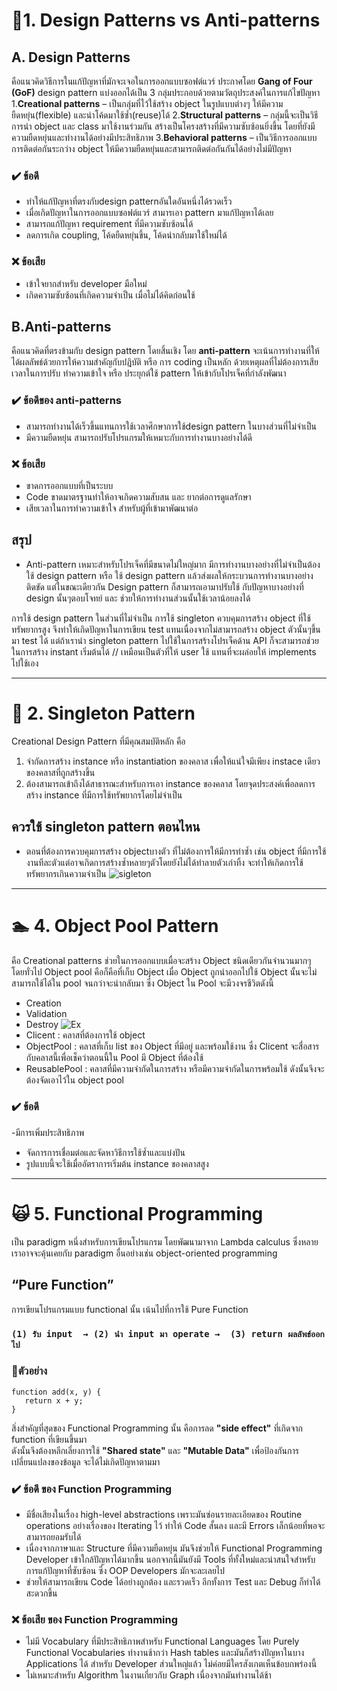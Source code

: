 # 📏1. Design Patterns vs Anti-patterns
## A. Design Patterns
คือแนวคิดวิธีการในแก้ปัญหาที่มักจะเจอในการออกแบบซอฟต์แวร์ ประกาศโดย **Gang of Four (GoF)**
design pattern แบ่งออกได้เป็น 3 กลุ่มประกอบด้วยตามวัตถุประสงค์ในการแก้ไขปัญหา
1.**Creational patterns** – เป็นกลุ่มที่ไว้ใช้สร้าง object ในรูปแบบต่างๆ ให้มีความยืดหยุ่น(flexible) และนำโค้ดมาใช้ซ้ำ(reuse)ได้
2.**Structural patterns** – กลุ่มนี้จะเป็นวิธีการนำ object และ class มาใช้งานร่วมกัน สร้างเป็นโครงสร้างที่มีความซับซ้อนยิ่งขึ้น โดยที่ยังมีความยืดหยุ่นและทำงานได้อย่างมีประสิทธิภาพ
3.**Behavioral patterns** – เป็นวิธีการออกแบบการติดต่อกันระกว่าง object ให้มีความยืดหยุ่นและสามารถติดต่อกันกันได้อย่างไม่มีปัญหา
### ✔️ ข้อดี
- ทำให้แก้ปัญหาที่ตรงกับdesign patternอันใดอันหนึ่งได้รวดเร็ว
- เมื่อเกิดปัญหาในการออกแบบซอฟต์แวร์ สามารเอา pattern มาแก้ปัญหาได้เลย
- สามารถแก้ปัญหา requirement ที่มีความซับซ้อนได้
- ลดการเกิด coupling, โค้ดยืดหยุ่นขึ้น, โค้ดนำกลับมาใช้ใหม่ได้
### ❌ ข้อเสีย
- เข้าใจยากสำหรับ developer มือใหม่
- เกิดความซับซ้อนที่เกิดความจำเป็น เมื่อไม่ได้คิดก่อนใช้

## B.Anti-patterns 
คือแนวคิดที่ตรงข้ามกับ design pattern โดยสิ้นเชิง โดย **anti-pattern** จะเน้นการทำงานที่ให้ได้ผลลัพธ์ด้วยการให้ความสำคัญกับปฎิบัติ 
หรือ การ coding เป็นหลัก ด้วยเหตุผลที่ไม่ต้องการเสียเวลาในการปรับ ทำความเข้าใจ หรือ ประยุกต์ใช้ pattern ให้เข้ากับโปรเจ็คที่กำลังพัฒนา
### ✔️ ข้อดีของ anti-patterns
- สามารถทำงานได้เร็วขึ้นแทนการใช้เวลาศึกษาการใช้design pattern ในบางส่วนที่ไม่จำเป็น
- มีความยืดหยุ่น สามารถปรับโปรแกรมให้เหมาะกับการทำงานบางอย่างได้ดี
### ❌ ข้อเสีย
- ขาดการออกแบบที่เป็นระบบ
- Code ขาดมาตรฐานทำให้อาจเกิดความสับสน และ ยากต่อการดูแลรักษา 
- เสียเวลาในการทำความเข้าใจ สำหรับผู้ที่เข้ามาพัฒนาต่อ

## สรุป 
- Anti-pattern เหมาะสำหรับโปรเจ็คที่มีขนาดไม่ใหญ่มาก มีการทำงานบางอย่างที่ไม่จำเป็นต้องใช้ design pattern หรือ ใช้ design pattern แล้วส่งผลให้กระบวนการทำงานบางอย่างติดขัด แต่ในขณะเดียวกัน Design pattern ก็สามารถเอามาปรับใช้ กับปัญหาบางอย่างที่ design นั้นๆตอบโจทย์ และ ช่วยให้การทำงานส่วนนั้นใช้เวลาน้อยลงได้

การใช้ design pattern ในส่วนที่ไม่จำเป็น 
การใช้ singleton ควบคุมการสร้าง object ที่ใช้ทรัพยากรสูง จึงทำให้เกิดปัญหาในการเขียน test แทนเนื่องจากไม่สามารถสร้าง object ตัวนั้นๆขึ้นมา test ได้
แต่ถ้าเรานำ singleton pattern ไปใช้ในการสร้างโปรเจ็คด้าน API ก็จะสามารถช่วยในการสร้าง instant เริ่มต้นได้ // เหมือนเป็นตัวที่ให้ user ใช้ แทนที่จะผล่อยให้ implements ไปใช้เอง

---
# 👻 2. Singleton Pattern
Creational Design Pattern ที่มีคุณสมบัติหลัก คือ
1. จำกัดการสร้าง instance หรือ instantiation ของคลาส เพื่อให้แน่ใจมีเพียง instace เดียวของคลาสที่ถูกสร้างขึ้น
2. ต้องสามารถเข้าถึงได้สาธารณะสำหรับการเอา instance ของคลาส
โดยจุดประสงค์เพื่อลดการสร้าง instance ที่มีการใช้ทรัพยากรโดยไม่จำเป็น
## ควรใช้ singleton pattern ตอนไหน
 - ตอนที่ต้องการควบคุมการสร้าง objectบางตัว ที่ไม่ต้องการให้มีการทำซ้ำ เช่น object ที่มีการใช้งานทีละตัวแต่อาจเกิดการสร้างซ้ำหลายๆตัวโดยยังไม่ได้ทำลายตัวเก่าทิ้ง จะทำให้เกิดการใช้ทรัพยากรเกินความจำเป็น
![sigleton](https://sourcemaking.com/files/v2/content/patterns/singleton1-2x.png)


---
# 🏊  4. Object Pool Pattern
คือ Creational patterns ช่วยในการออกแบบเมื่อจะสร้าง Object ชนิดเดียวกันจำนวนมากๆ 
โดยทั่วไป Object pool คือก็คือที่เก็บ Object เมื่อ Object ถูกนำออกไปใช้ Object นั้นจะไม่สามารถใช้ได้ใน pool จนกว่าจะนำกลับมา
ซึ่ง Object ใน Pool จะมีวงจรชีวิตดังนี้   
- Creation
- Validation
- Destroy
![Ex](https://media.geeksforgeeks.org/wp-content/uploads/uml-pool-design.jpg)
- Clicent : คลาสที่ต้องการใช้ object
- ObjectPool : คลาสที่เก็บ list ของ Object ที่มีอยู่ และพร้อมใช้งาน ซึ่ง Clicent จะสื่อสารกับคลาสนี้เพื่อเช็คว่าตอนนี้ใน Pool มี Object ที่ต้องใช้
- ReusablePool : คลาสที่มีความจำกัดในการสร้าง หรือมีความจำกัดในการพร้อมใช้ ดังนั้นจึงจะต้องจัดเอาไว้ใน object pool

### ✔️ ข้อดี
-มีการเพิ่มประสิทธิภาพ
- จัดการการเชื่อมต่อและจัดหาวิธีการใช้ซ้ำและแบ่งปัน
- รูปแบบนี้จะใช้เมื่ออัตราการเริ่มต้น instance ของคลาสสูง

---
# 🙀 5. Functional Programming 
เป็น paradigm หนึ่งสำหรับการเขียนโปรแกรม โดยพัฒนามาจาก Lambda calculus  ซึ่งหลายเราอาจจะคุ้นเคยกับ paradigm อื่นอย่างเช่น 
object-oriented programming
## “Pure Function” 
การเขียนโปรแกรมแบบ functional นั้น เน้นไปที่การใช้ Pure Function  
### `(1) รับ input  → (2) นำ input มา operate →  (3) return ผลลัพธ์ออกไป`

### 📍ตัวอย่าง
```
function add(x, y) {
   return x + y;
}

```
สิ่งสำคัญที่สุดของ Functional Programming นั้น คือการลด **"side effect"** ที่เกิดจาก function ที่เขียนขึ้นมา  
ดังนั้นจึงต้องหลีกเลี่ยงการใช้ **"Shared state"** และ **"Mutable Data"** เพื่อป้องกันการเปลี่ยนแปลงของข้อมูล จะได้ไม่เกิดปัญหาตามมา

### ✔️ ข้อดี ของ Function Programming
- มีชื่อเสียงในเรื่อง high-level abstractions เพราะมันซ่อนรายละเอียดของ Routine operations อย่างเรื่องของ Iterating ไว้ ทำให้ Code สั้นลง และมี Errors เล็กน้อยที่พอจะสามารถยอมรับได้
- เนื่องจากภาษาและ Structure ที่มีความยืดหยุ่น มันจึงช่วยให้ Functional Programming Developer เข้าใกล้ปัญหาได้มากขึ้น นอกจากนี้มันยังมี Tools ที่ทั้งใหม่และน่าสนใจสำหรับการแก้ปัญหาที่ซับซ้อน ซึ่ง OOP Developers มักจะละเลยไป
- ช่วยให้สามารถเขียน Code ได้อย่างถูกต้อง และรวดเร็ว อีกทั้งการ Test และ Debug ก็ทำได้สะดวกขึ้น

### ❌ ข้อเสีย ของ Function Programming
- ไม่มี Vocabulary ที่มีประสิทธิภาพสำหรับ Functional Languages โดย Purely Functional Vocabularies ทำงานช้ากว่า  Hash tables และมันก็สร้างปัญหาในบาง Applications ได้ สำหรับ Developer ส่วนใหญ่แล้ว ไม่ค่อยมีใครสังเกตเห็นข้อบกพร่องนี้
- ไม่เหมาะสำหรับ Algorithm ในงานเกี่ยวกับ Graph เนื่องจากมันทำงานได้ช้า




